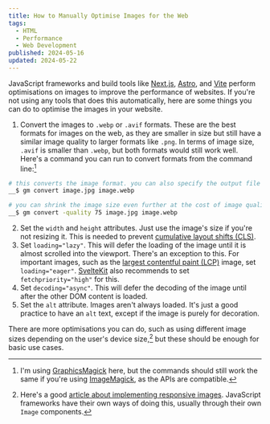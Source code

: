 ```yaml
---
title: How to Manually Optimise Images for the Web
tags:
  - HTML
  - Performance
  - Web Development
published: 2024-05-16
updated: 2024-05-22
---
```


JavaScript frameworks and build tools like [Next.js](https://nextjs.org/), [Astro](https://astro.build/), and [Vite](https://vitejs.dev/) perform optimisations on images to improve the performance of websites. If you're not using any tools that does this automatically, here are some things you can do to optimise the images in your website.

1. Convert the images to `.webp` or `.avif` formats. These are the best formats for images on the web, as they are smaller in size but still have a similar image quality to larger formats like `.png`. In terms of image size, `.avif` is smaller than `.webp`, but both formats would still work well. Here's a command you can run to convert formats from the command line:[^1]

```bash
# this converts the image format. you can also specify the output file name
__$ gm convert image.jpg image.webp

# you can shrink the image size even further at the cost of image quality
__$ gm convert -quality 75 image.jpg image.webp
```

2. Set the `width` and `height` attributes. Just use the image's size if you're not resizing it. This is needed to prevent [cumulative layout shifts (CLS)](https://web.dev/articles/cls).
3. Set `loading="lazy"`. This will defer the loading of the image until it is almost scrolled into the viewport. There's an exception to this. For important images, such as the [largest contentful paint (LCP)](https://web.dev/articles/lcp) image, set `loading="eager"`. [SvelteKit](https://kit.svelte.dev/docs/images) also recommends to set `fetchpriority="high"` for this.
4. Set `decoding="async"`. This will defer the decoding of the image until after the other DOM content is loaded.
5. Set the `alt` attribute. Images aren't always loaded. It's just a good practice to have an `alt` text, except if the image is purely for decoration.

There are more optimisations you can do, such as using different image sizes depending on the user's device size,[^2] but these should be enough for basic use cases.

[^1]: I'm using [GraphicsMagick](http://www.graphicsmagick.org/) here, but the commands should still work the same if you're using [ImageMagick](https://imagemagick.org), as the APIs are compatible.
[^2]: Here's a good [article about implementing responsive images](https://developer.mozilla.org/en-US/docs/Learn/HTML/Multimedia_and_embedding/Responsive_images). JavaScript frameworks have their own ways of doing this, usually through their own `Image` components.
